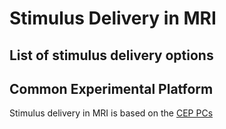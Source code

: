 # Stimulus Delivery in MRI

## List of stimulus delivery options


## Common Experimental Platform

Stimulus delivery in MRI is based on the [CEP PCs](../../cep/index.md)